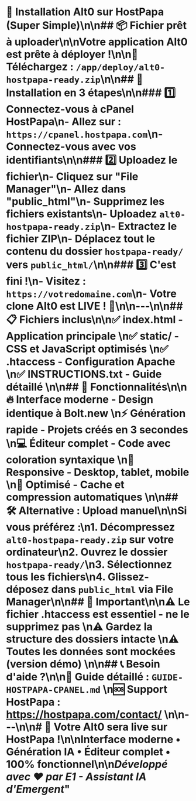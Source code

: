 # 🚀 Installation Alt0 sur HostPapa (Super Simple)\n\n## 📦 Fichier prêt à uploader\n\nVotre application Alt0 est **prête à déployer** !\n\n📁 **Téléchargez** : `/app/deploy/alt0-hostpapa-ready.zip`\n\n## 🎯 Installation en 3 étapes\n\n### 1️⃣ Connectez-vous à cPanel HostPapa\n- Allez sur : `https://cpanel.hostpapa.com`\n- Connectez-vous avec vos identifiants\n\n### 2️⃣ Uploadez le fichier\n- Cliquez sur **\"File Manager\"**\n- Allez dans **\"public_html\"**\n- **Supprimez** les fichiers existants\n- **Uploadez** `alt0-hostpapa-ready.zip`\n- **Extractez** le fichier ZIP\n- **Déplacez** tout le contenu du dossier `hostpapa-ready/` vers `public_html/`\n\n### 3️⃣ C'est fini !\n- Visitez : `https://votredomaine.com`\n- Votre clone Alt0 est **LIVE** ! 🎉\n\n---\n\n## 📋 Fichiers inclus\n\n✅ **index.html** - Application principale  \n✅ **static/** - CSS et JavaScript optimisés  \n✅ **.htaccess** - Configuration Apache  \n✅ **INSTRUCTIONS.txt** - Guide détaillé  \n\n## 🎨 Fonctionnalités\n\n🔥 **Interface moderne** - Design identique à Bolt.new  \n⚡ **Génération rapide** - Projets créés en 3 secondes  \n💻 **Éditeur complet** - Code avec coloration syntaxique  \n📱 **Responsive** - Desktop, tablet, mobile  \n🚀 **Optimisé** - Cache et compression automatiques  \n\n## 🛠️ Alternative : Upload manuel\n\nSi vous préférez :\n1. **Décompressez** `alt0-hostpapa-ready.zip` sur votre ordinateur\n2. **Ouvrez** le dossier `hostpapa-ready/`\n3. **Sélectionnez tous** les fichiers\n4. **Glissez-déposez** dans `public_html` via File Manager\n\n## 🚨 Important\n\n⚠️ **Le fichier .htaccess est essentiel** - ne le supprimez pas  \n⚠️ **Gardez la structure des dossiers** intacte  \n⚠️ **Toutes les données sont mockées** (version démo)  \n\n## 📞 Besoin d'aide ?\n\n📖 **Guide détaillé** : `GUIDE-HOSTPAPA-CPANEL.md`  \n🆘 **Support HostPapa** : https://hostpapa.com/contact/  \n\n---\n\n# 🎉 Votre Alt0 sera live sur HostPapa !\n\n**Interface moderne • Génération IA • Éditeur complet • 100% fonctionnel**\n\n*Développé avec ❤️ par E1 - Assistant IA d'Emergent*"